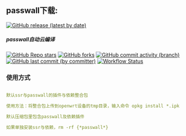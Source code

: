 
## passwall下载:
[![GitHub release (latest by date)](https://img.shields.io/github/v/release/zijieKwok/passwall-luci?style=for-the-badge&label=最新版本下载)](https://github.com/zijieKwok/passwall-luci/releases/latest)
##### passwall自动云编译
[![GitHub Repo stars](https://img.shields.io/github/stars/zijieKwok/passwall-luci)](https://github.com/zijieKwok/passwall-luci/stargazers)
[![GitHub forks](https://img.shields.io/github/forks/zijieKwok/passwall-luci)](https://github.com/zijieKwok/passwall-luci/forks?include=active%2Carchived%2Cinactive%2Cnetwork&page=1&period=2y&sort_by=stargazer_counts)
[![GitHub commit activity (branch)](https://img.shields.io/github/commit-activity/t/zijieKwok/passwall-luci)](https://github.com/zijieKwok/passwall-luci/commits)
[![GitHub last commit (by committer)](https://img.shields.io/github/last-commit/zijieKwok/passwall-luci)](https://github.com/zijieKwok/luci-app-passwall/commits)
[![Workflow Status](https://github.com/zijieKwok/passwall-luci/actions/workflows/.github/workflows/makefile.yml/badge.svg)](https://github.com/zijieKwok/passwall-luci/actions)


### 使用方式
```yaml

默认ssr与passwall的插件与依赖整合包

使用方法：将整合包上传到openwrt设备的tmp目录，输入命令 opkg install *.ipk

默认压缩包里包含passwall及依赖插件

如果单独安装ssr与依赖，rm -rf {*passwall*}
```



